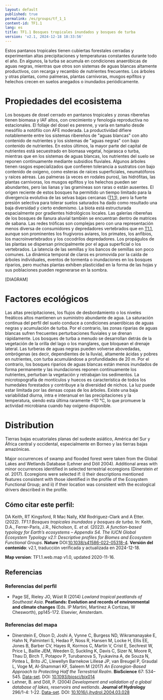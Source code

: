 ```yaml
---
layout: default
published: true
permalink: /es/groups/tf_1_1
content-id: TF1.1
lang: es
title: TF1.1 Bosques tropicales inundados y bosques de turba
version: 'v2.1, 2024-12-18 18:33:56'
---
```


Estos pantanos tropicales tienen cubiertas forestales cerradas y experimentan altas precipitaciones y temperaturas constantes durante todo el año. En algunos, la turba se acumula en condiciones anaeróbicas de aguas negras, mientras que otros son sistemas de aguas blancas altamente productivos, con recarga y recambio de nutrientes frecuentes. Los árboles y otras plantas, como palmeras, plantas carnívoras, musgos epífitos y helechos crecen en suelos anegados o inundados periódicamente.

# Propiedades del ecosistema
 
Los bosques de dosel cerrado en pantanos tropicales y zonas ribereñas tienen biomasa y IAF altos, con crecimiento y fenología reproductiva no estacionales. El follaje del dosel es perenne, y varía en tamaño desde mesófilo a notófilo con AFE moderada. La productividad difiere notablemente entre los sistemas ribereños de "aguas blancas" con alto contenido de nutrientes y los sistemas de "aguas negras" con bajo contenido de nutrientes. En estos últimos, la mayor parte del capital de nutrientes está secuestrado en biomasa vegetal, hojarasca o turba, mientras que en los sistemas de aguas blancas, los nutrientes del suelo se reponen continuamente mediante subsidios fluviales. Algunos árboles tienen rasgos especializados que confieren tolerancia a sustratos con bajo contenido de oxígeno, como esteras de raíces superficiales, neumatóforos y raíces aéreas. Las palmeras (a veces en rodales puros), las hidrófitas, las plantas carnívoras, los musgos epífitos y los helechos pueden ser abundantes, pero las lianas y las gramíneas son raras o están ausentes. El origen reciente de estos bosques ha permitido un tiempo limitado para la divergencia evolutiva de las selvas bajas cercanas ([T1.1](/explore/groups/T1.1)), pero la fuerte presión selectiva para tolerar suelos saturados ha dado como resultado una baja diversidad y cierto endemismo. La biota está estructurada espacialmente por gradientes hidrológicos locales. Las galerías ribereñas de los bosques de llanura aluvial también se encuentran dentro de matrices de sabana. Las redes tróficas son complejas pero con una representación menos diversa de consumidores y depredadores vertebrados que en [T1.1](/explore/groups/T1.1), aunque son prominentes los frugívoros aviares, los primates, los anfibios, los macroinvertebrados y los cocodrilos depredadores. Los propágulos de las plantas se dispersan principalmente por el agua superficial o los vertebrados. La latencia de las semillas y los bancos de semillas son poco comunes. La dinámica temporal de claros es promovida por la caída de árboles individuales, eventos de tormenta o inundaciones en los bosques riparios, pero muchas plantas exhiben plasticidad en la forma de las hojas y sus poblaciones pueden regenerarse en la sombra.

[DIAGRAM]

# Factores ecológicos
 
Las altas precipitaciones, los flujos de desbordamiento o los niveles freáticos altos mantienen un suministro abundante de agua. La saturación continua del perfil del suelo conduce a condiciones anaeróbicas de aguas negras y acumulación de turba. Por el contrario, las zonas riparias de aguas blancas sufren frecuentes perturbaciones fluviales y se drenan rápidamente. Los bosques de turba a menudo se desarrollan detrás de la vegetación de la orilla del lago o los manglares, que bloquean el drenaje lateral. Las turberas de aguas negras pueden volverse abovedadas, ombrógenas (es decir, dependientes de la lluvia), altamente ácidas y pobres en nutrientes, con turba acumulándose a profundidades de 20 m. Por el contrario, los bosques riparios de aguas blancas están menos inundados de forma permanente y las inundaciones reponen continuamente los nutrientes, perturban la vegetación y retrabajan los sedimentos. La microtopografía de montículos y huecos es característica de todos los humedales forestados y contribuye a la diversidad de nichos. La luz puede estar limitada por las densas copas de los árboles. Existe una baja variabilidad diurna, intra e interanual en las precipitaciones y la temperatura, siendo esta última raramente <10 °C, lo que promueve la actividad microbiana cuando hay oxígeno disponible.
 
# Distribution
 
Tierras bajas ecuatoriales planas del sudeste asiático, América del Sur y África central y occidental, especialmente en Borneo y las tierras bajas amazónicas.

Major occurrences of swamp and flooded forest were taken from the Global Lakes and Wetlands Database (Lehner and Döll 2004). Additional areas with minor occurrences identified in selected terrestrial ecoregions (Dinerstein _et al._ 2017). Ecoregions were selected if: i) their descriptions mentioned features consistent with those identified in the profile of the Ecosystem Functional Group; and ii) if their location was consistent with the ecological drivers described in the profile. 

## Cómo citar este perfil:

DA Keith, RT Kingsford, R Mac Nally, KM Rodriguez-Clark and A Etter. (2022). *TF1.1 Bosques tropicales inundados y bosques de turba*. In: Keith, D.A., Ferrer-Paris, J.R., Nicholson, E. *et al.* (2022). *A function-based typology for Earth’s ecosystems – Appendix S4. The IUCN Global Ecosystem Typology v2.1: Descriptive profiles for Biomes and Ecosystem Functional Groups*. **Nature** DOI:[10.1038/s41586-022-05318-4](https://doi.org/10.1038/s41586-022-05318-4).
**Versión del contenido**: v2.1, traducción verificada y actualizada en 2024-12-18.

**Map version**: TF1.1.web.map v1.0, updated 2020-11-16.

## Referencias

### Referencias del perfil
* Page SE, Rieley JO, Wüst R (2014) *Lowland tropical peatlands of Southeast Asia*. **Peatlands: Evolution and records of environmental and climate changes** (Eds. IP Martini, Martínez A Cortizas, W Chesworth), pp145-172. Elsevier, Amsterdam.

### Referencias del mapa
* Dinerstein E, Olson D, Joshi A, Vynne C, Burgess ND, Wikramanayake E, Hahn N, Palminteri S, Hedao P, Noss R, Hansen M, Locke H, Ellis EE, Jones B, Barber CV, Hayes R, Kormos C, Martin V, Crist E, Sechrest W, Price L, Baillie JEM, Weeden D, Suckling K, Davis C, Sizer N, Moore R, Thau D, Birch T, Potapov P, Turubanova S, Tyukavina A, de Souza N, Pintea L, Brito JC, Llewellyn Barnekow Lillesø JP, van Breugel P, Graudal L, Voge M, Al-Shammari KF, Saleem M  (2017) *An Ecoregion-Based Approach to Protecting Half the Terrestrial Realm*. **BioScience** 67: 534–545. [Data-set](https://ecoregions2017.appspot.com/). DOI: [10.1093/biosci/bix014](http://doi.org/10.1093/biosci/bix014)
* Lehner, B. and Döll, P.  (2004) *Development and validation of a global database of lakes, reservoirs and wetlands*. **Journal of Hydrology** 296/1-4: 1-22. [Data-set](https://www.worldwildlife.org/pages/global-lakes-and-wetlands-database). DOI: [10.1016/j.jhydrol.2004.03.028](http://doi.org/10.1016/j.jhydrol.2004.03.028)
